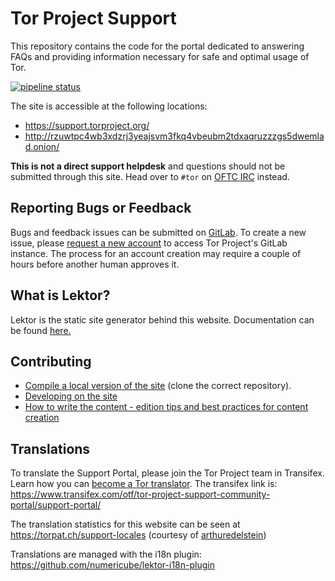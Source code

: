 # Tor Project Support
This repository contains the code for the portal dedicated to answering FAQs and providing information necessary for safe and optimal usage of Tor.

[![pipeline status](https://gitlab.torproject.org/tpo/web/support/badges/master/pipeline.svg)](https://gitlab.torproject.org/tpo/web/support/-/commits/master)

The site is accessible at the following locations:
- https://support.torproject.org/
- http://rzuwtpc4wb3xdzrj3yeajsvm3fkq4vbeubm2tdxaqruzzzgs5dwemlad.onion/

**This is not a direct support helpdesk** and questions should not be submitted through this site. Head over to ```#tor``` on [OFTC IRC](https://webchat.oftc.net/?channels=tor) instead.

## Reporting Bugs or Feedback

Bugs and feedback issues can be submitted on [GitLab](https://gitlab.torproject.org/tpo/web/support/-/issues). To create a new issue, please [request a new account](https://gitlab.onionize.space/) to access Tor Project's GitLab instance. The process for an account creation may require a couple of hours before another human approves it.

## What is Lektor?
Lektor is the static site generator behind this website. Documentation can be found [here.](https://www.getlektor.com/docs/)

## Contributing
- [Compile a local version of the site](https://gitlab.torproject.org/web/tpo/wikis/Compiling-a-local-version-of-the-website) (clone the correct repository).
- [Developing on the site](https://gitlab.torproject.org/web/tpo/wikis/How-to-develop-on-the-website)
- [How to write the content - edition tips and best practices for content creation](https://gitlab.torproject.org/torproject/web/tpo/wikis/Writing-the-content)

## Translations

To translate the Support Portal, please join the Tor Project team in Transifex. Learn how you can [become a Tor translator](https://community.torproject.org/localization/becoming-tor-translator/).
The transifex link is: https://www.transifex.com/otf/tor-project-support-community-portal/support-portal/

The translation statistics for this website can be seen at https://torpat.ch/support-locales (courtesy of [arthuredelstein](https://github.com/arthuredelstein/))

Translations are managed with the i18n plugin:
https://github.com/numericube/lektor-i18n-plugin
